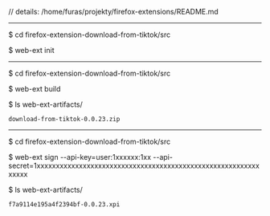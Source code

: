 
// details: /home/furas/projekty/firefox-extensions/README.md

---

$ cd firefox-extension-download-from-tiktok/src

$ web-ext init

---

$ cd firefox-extension-download-from-tiktok/src

$ web-ext build

$ ls web-ext-artifacts/

    download-from-tiktok-0.0.23.zip

---

$ cd firefox-extension-download-from-tiktok/src

$ web-ext sign --api-key=user:1xxxxxx:1xx --api-secret=1xxxxxxxxxxxxxxxxxxxxxxxxxxxxxxxxxxxxxxxxxxxxxxxxxxxxxxxxxxxxxxx

$ ls web-ext-artifacts/

    f7a9114e195a4f2394bf-0.0.23.xpi

